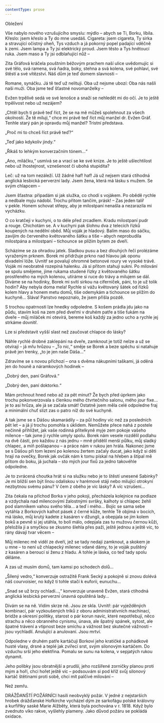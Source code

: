 ```yaml
---
contentType: prose
---
```


Obležení

  

Vše nabylo nového vzrušujícího smyslu: mýdlo – abych se Ti, Borku, líbila. Křeslo: jsem křeslo a Ty do mne usedáš. Cigareta: jsem cigareta, Ty sirka a stravující očistný oheň, Tys vzduch a já pokorný popel padající vděčně k zemi. Jsem lampa a Ty jsi elektrický proud. Jsem těsto a Tys hnětoucí ruka. Jsem maso a Ty jsi odblaňující nůž –

Zita Gráfová kráčela pouštním béžovým prachem naší ulice uvědomujíc si své tělo, svá ramena, svá ňadra, boky, stehna a svá kolena, své pohlaví, své štěstí a své vítězství. Náš dům je teď domem slavnosti –

Romane, synáčku. Já tě teď už nelituji. Oba už nejsme ubozí: Oba nás našli naši muži. Oba jsme teď šťastné novomanželky –

Evžen trpělivě sedá ve své lenošce a snaží se nehledět mi do očí. Je to ještě trpělivost nebo už nezájem?

„Chtěl bych ti právě teď říct, že se na mě můžeš spolehnout za všech okolností. Že tě miluji,“ chce mi právě teď říct můj manžel dr. Evžen Gráf. Tenhle starý pán je opravdu můj manžel? Tristní představa.

„Proč mi to chceš říct právě teď?“

„Teď jako kdykoliv jindy.“

„Říkáš to lehkým konverzačním tónem…“

„Ano, miláčku,“ usmívá se a vrací se ke své knize. Je to ještě ušlechtilost nebo už lhostejnost, vznešenost či ubohá stupidita?

Leč: už na tom nezáleží. Už žádné haf! haf! Já už nejsem stará ctihodná anglická lesbická perverzní lady. Jsem žena, která má lásku s mužem. Se svým chlapcem –

Jsem šťastna: připadám si jak služka, co chodí s vojákem. Po obědě rychle a nedbale myju nádobí. Trochu přitom tančím, prásk! – Zas jeden talíř v pekle. Honem schovat střepy, aby je milostpaní nenašla a nezarazila mi vycházku.

O co kratčeji v kuchyni, o to déle před zrcadlem. Kradu milostpaní pudr a rouge. Chichotám se. A v kuchyni pak šlohnu dva z telecích řízků koupených na nedělní oběd. Můj voják je hladový. Balím maso do sáčku, zavíjím do červeného květovaného šátku a tiše – abych neprobudila milostpána a milostpaní – tichounce se plížím bytem ze dveří.

Scházíme se za ohradou jatek. Sladkou pusu a bez dlouhých řečí prolézáme vyraženým prknem. Borek mi přidržuje prkno nad hlavou jak oponu divadelní lóže. Uvnitř se povalují ohromné betonové roury ve vysoké trávě. Voják mi neobratně rozepíná halenku. Já si přitom stahuji sukni. Po milování se spolu smějeme, jíme rukama studené řízky z květovaného šátku prostřeného na mých kolenou, utíráme si ruce do trávy a milujem se dál. Díváme se na hodinky, Borek mi svítí sirkou na ciferníček, páni, to je už tolik hodin? Aby nebyla doma mela! Rychle si vážu květovaný šátek od řízků kolem hlavy a honem metu domů, tiše odemykám a tichounce se plížím do kuchyně… Sláva! Panstvo nepoznalo, že jsem přišla pozdě.

S trochou opatrnosti lze hnedky odpoledne. S košem prádla jdu jako na půdu, stavím koš na zem před dveřmi v druhém patře a tiše ťukám na dveře – můj miláček mi otevírá, bereme koš každý za jedno ucho a rychle jej strkáme dovnitř.

Lze si představit vyšší slast než zaučovat chlapce do lásky?

Náhle rychlé drobné zaklepání na dveře, zamknout je totiž nelze a už se otvírají – já mřu hrůzou – „To nic,“ směje se Borek a beze spěchu si natahuje právě jen trenky, „to je jen naše Dáša…“

Zdravíme se s novou příchozí – ona s dvěma nákupními taškami, já oděná jen do houně a náramkových hodinek –

„Dobrý den, paní Gráfová.“

„Dobrý den, paní doktorko.“

Mám prchnout hned nebo až za pět minut? Že bych před úprkem jako trochu pokonverzovala s členkou mého čtvrtečního salonu, mého jour fixe… je to asi hrůza, ale já se začala smát! Ostatně jsem měla celé odpoledne fraj a minimální chuť slízt zas o patro níž do své kuchyně.

A tak jsme se s Dášou skamarádily – za půl hodiny víc než za posledních pět let – a já jí trochu pomohla s úklidem. Nemůžete přece nahá z postele nečinně přihlížet, jak vaše rodinná přítelkyně myje zem pokoje vašeho milence – tak jsme ji rychle umyly spolu. Borek nám vesele rozdělil podlahu na dvě části, pro každou z nás jednu – mně přidělil menší půlku, můj sladký chlapec, a míň pošlapanou – a práce nám v rukou jen hrála. Nakonec jsme se s Dášou při tom lezení po kolenou žertem začaly ducat, jako když si děti hrají na ovečky, Borek jak ovčák nám k tomu pískal na hřeben a štípal mě přitom do boku, já juchala – sto mých jour fixů za jedno takovéhle odpoledne.

Je to zvrácená choutka hrát si na služku nebo je to štěstí unesené Sabinky? Je mi bližší sen být línou odaliskou v harémové stáji nebo milující otrokyní nezbytnou svému pánu? V čem z obého je víc lásky? A víc vzrušení…

Zita čekala na příchod Borka v jeho pokoji, přecházela kolejnice na podlaze a vzdychala nad milencovými žalostnými svršky, kalhoty si chlapec žehlí pod slamníkem vahou svého těla… a teď i mého… Bojíc se sama sebe vytáhla z Borkových kalhot pásek z černé kůže, tenhle Tě objímá v bocích, má lásko, můj krutý kadete z kasáren v džungli, a obepjala se jím kolem boků a pevně si jej utáhla, to bolí málo, odepjala zas tu mužovu černou kůži, přeložila ji a smyčkou se zkusmo šlehla přes paži, ještě jednou a ještě víc, to rány dávají tvar věcem –

Můj milenec mě viděl ze dveří, jež se tady nedají zamknout, a skokem je u mne – to není už chlapecký milenec vdané dámy, to je voják puštěný z kasáren a beroucí si ženu z hladu. A tohle je láska, co teď tady spolu děláme.

A zas už musím domů, tam kamsi po schodech dolů…

„Šílený vedro,“ konverzuje ostražitě Frank Secký a pokojně si znovu dolévá náš courvoisier, no když ti tohle stačí k euforii, eunuchu…

„Snad se už brzy ochladí…,“ konverzuje unaveně Evžen, stará ctihodná anglická lesbická perverzní únavná opuštěná lady…

Dívám se na ně. Vidím skrze ně. Jsou ze skla. Uvnitř: pár vyježděných kombinací, pár vyzkoušených triků z oboru administrativních machinací, bridže a okresní politiky, starost o pár korun navíc, které nepotřebují, něco strachu a něco obranného cynismu, únava, ale špatný spánek, sytost, ale špatné trávení a vtipnost beze smíchu a vážnost bez skutečné vážnosti – jsou vychladlí. Anulující a anulovaní. Jsou mrtví.

Odpoledne v druhém patře kartáčuji Borkovi jeho kratičké a pohádkově husté vlasy, drsné a teplé jak zvířecí srst, svým silonovým kartáčem. Do vzduchu srší jeho elektřina. Pomalu se sunu na kolena, v sepjatých rukou dynamit.

Jeho polibky jsou obratnější a prudší, jeho rozšířené zorničky planou proti mým a hoří, chci hořet ještě víc – podsouvám si pod kříž svůj silonový kartáč štětinami proti sobě, chci mít palčivé milování –

Než zemřu.

DRÁŽĎANŠTÍ POŽÁRNÍCI hasili neobvyklý požár. V jedné z nejstarších hrobek drážďanské Hofkirche vycházel dým ze sarkofágu polské královny a kurfiřtky saské Marie Alžběty, která byla pochována v r. 1818. Když bylo zvednuto víko rakve, vyšlehly plameny. Jako důvod požáru se pokládá oxidace.

